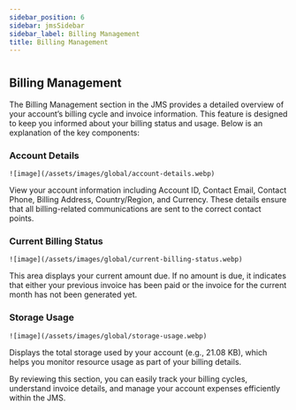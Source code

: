 ```yaml
---
sidebar_position: 6
sidebar: jmsSidebar
sidebar_label: Billing Management
title: Billing Management
---
```

#

## Billing Management

The Billing Management section in the JMS provides a detailed overview of your account’s billing cycle and invoice information. This feature is designed to keep you informed about your billing status and usage. Below is an explanation of the key components:

### Account Details

    ![image](/assets/images/global/account-details.webp)

View your account information including Account ID, Contact Email, Contact Phone, Billing Address, Country/Region, and Currency. These details ensure that all billing-related communications are sent to the correct contact points.

### Current Billing Status

    ![image](/assets/images/global/current-billing-status.webp)

This area displays your current amount due. If no amount is due, it indicates that either your previous invoice has been paid or the invoice for the current month has not been generated yet.

### Storage Usage

    ![image](/assets/images/global/storage-usage.webp)

Displays the total storage used by your account (e.g., 21.08 KB), which helps you monitor resource usage as part of your billing details.

By reviewing this section, you can easily track your billing cycles, understand invoice details, and manage your account expenses efficiently within the JMS.
